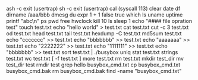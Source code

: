 ash -c exit (usertrap)
sh -c exit (usertrap)
cal (syscall 113)
clear
date 
df 
dirname /aaa/bbb
dmesg 
du
expr 1 + 1
false
true
which ls
uname
uptime
printf "abc\n"
ps
pwd
free
hwclock
kill 10
ls
sleep 1
echo "#### file opration test"
touch test.txt
echo "hello world" > test.txt
cat test.txt
cut -c 3 test.txt
od test.txt
head test.txt
tail test.txt 
hexdump -C test.txt 
md5sum test.txt
echo "ccccccc" >> test.txt
echo "bbbbbbb" >> test.txt
echo "aaaaaaa" >> test.txt
echo "2222222" >> test.txt
echo "1111111" >> test.txt
echo "bbbbbbb" >> test.txt
sort test.txt | ./busybox uniq
stat test.txt
strings test.txt 
wc test.txt
[ -f test.txt ]
more test.txt
rm test.txt
mkdir test_dir
mv test_dir test
rmdir test
grep hello busybox_cmd.txt
cp busybox_cmd.txt busybox_cmd.bak
rm busybox_cmd.bak
find -name "busybox_cmd.txt"
